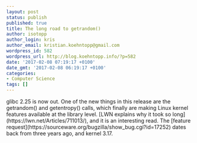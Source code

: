 ```yaml
---
layout: post
status: publish
published: true
title: The long road to getrandom()
author: isotopp
author_login: kris
author_email: kristian.koehntopp@gmail.com
wordpress_id: 582
wordpress_url: http://blog.koehntopp.info/?p=582
date: '2017-02-08 07:19:17 +0100'
date_gmt: '2017-02-08 06:19:17 +0100'
categories:
- Computer Science
tags: []
---
```

<p>glibc 2.25 is now out. One of the new things in this release are the getrandom() and getentropy() calls, which finally are making Linux kernel features available at the library level. [LWN explains why it took so long](https://lwn.net/Articles/711013/), and it is an interesting read. The [feature request](https://sourceware.org/bugzilla/show_bug.cgi?id=17252) dates back from three years ago, and kernel 3.17.</p>
